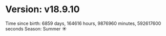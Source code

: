 # Version: v18.9.10
Time since birth: 6859 days, 164616 hours, 9876960 minutes, 592617600 seconds
Season: Summer ☀️
